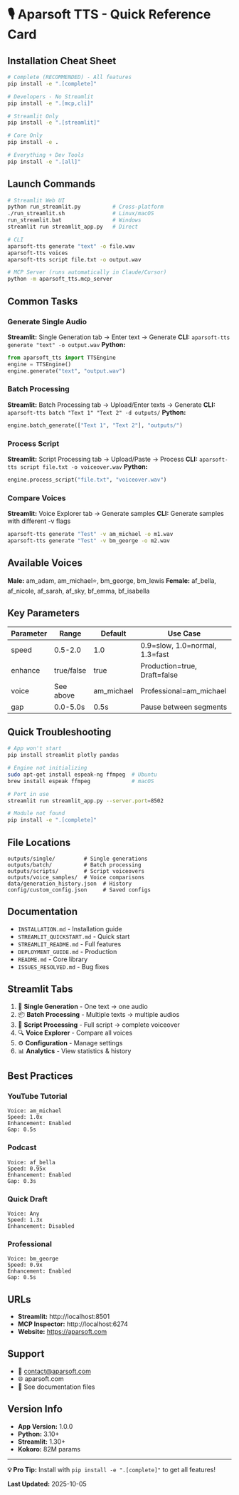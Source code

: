 # 🎙️ Aparsoft TTS - Quick Reference Card

## Installation Cheat Sheet

```bash
# Complete (RECOMMENDED) - All features
pip install -e ".[complete]"

# Developers - No Streamlit
pip install -e ".[mcp,cli]"

# Streamlit Only
pip install -e ".[streamlit]"

# Core Only
pip install -e .

# Everything + Dev Tools
pip install -e ".[all]"
```

## Launch Commands

```bash
# Streamlit Web UI
python run_streamlit.py          # Cross-platform
./run_streamlit.sh               # Linux/macOS
run_streamlit.bat                # Windows
streamlit run streamlit_app.py   # Direct

# CLI
aparsoft-tts generate "text" -o file.wav
aparsoft-tts voices
aparsoft-tts script file.txt -o output.wav

# MCP Server (runs automatically in Claude/Cursor)
python -m aparsoft_tts.mcp_server
```

## Common Tasks

### Generate Single Audio
**Streamlit:** Single Generation tab → Enter text → Generate
**CLI:** `aparsoft-tts generate "text" -o output.wav`
**Python:**
```python
from aparsoft_tts import TTSEngine
engine = TTSEngine()
engine.generate("text", "output.wav")
```

### Batch Processing
**Streamlit:** Batch Processing tab → Upload/Enter texts → Generate
**CLI:** `aparsoft-tts batch "Text 1" "Text 2" -d outputs/`
**Python:**
```python
engine.batch_generate(["Text 1", "Text 2"], "outputs/")
```

### Process Script
**Streamlit:** Script Processing tab → Upload/Paste → Process
**CLI:** `aparsoft-tts script file.txt -o voiceover.wav`
**Python:**
```python
engine.process_script("file.txt", "voiceover.wav")
```

### Compare Voices
**Streamlit:** Voice Explorer tab → Generate samples
**CLI:** Generate samples with different -v flags
```bash
aparsoft-tts generate "Test" -v am_michael -o m1.wav
aparsoft-tts generate "Test" -v bm_george -o m2.wav
```

## Available Voices

**Male:** am_adam, am_michael⭐, bm_george, bm_lewis
**Female:** af_bella, af_nicole, af_sarah, af_sky, bf_emma, bf_isabella

## Key Parameters

| Parameter | Range | Default | Use Case |
|-----------|-------|---------|----------|
| speed | 0.5-2.0 | 1.0 | 0.9=slow, 1.0=normal, 1.3=fast |
| enhance | true/false | true | Production=true, Draft=false |
| voice | See above | am_michael | Professional=am_michael |
| gap | 0.0-5.0s | 0.5s | Pause between segments |

## Quick Troubleshooting

```bash
# App won't start
pip install streamlit plotly pandas

# Engine not initializing
sudo apt-get install espeak-ng ffmpeg  # Ubuntu
brew install espeak ffmpeg             # macOS

# Port in use
streamlit run streamlit_app.py --server.port=8502

# Module not found
pip install -e ".[complete]"
```

## File Locations

```
outputs/single/         # Single generations
outputs/batch/          # Batch processing
outputs/scripts/        # Script voiceovers
outputs/voice_samples/  # Voice comparisons
data/generation_history.json  # History
config/custom_config.json     # Saved configs
```

## Documentation

- `INSTALLATION.md` - Installation guide
- `STREAMLIT_QUICKSTART.md` - Quick start
- `STREAMLIT_README.md` - Full features
- `DEPLOYMENT_GUIDE.md` - Production
- `README.md` - Core library
- `ISSUES_RESOLVED.md` - Bug fixes

## Streamlit Tabs

1. 🎯 **Single Generation** - One text → one audio
2. 📦 **Batch Processing** - Multiple texts → multiple audios
3. 📄 **Script Processing** - Full script → complete voiceover
4. 🔍 **Voice Explorer** - Compare all voices
5. ⚙️ **Configuration** - Manage settings
6. 📊 **Analytics** - View statistics & history

## Best Practices

### YouTube Tutorial
```
Voice: am_michael
Speed: 1.0x
Enhancement: Enabled
Gap: 0.5s
```

### Podcast
```
Voice: af_bella
Speed: 0.95x
Enhancement: Enabled
Gap: 0.3s
```

### Quick Draft
```
Voice: Any
Speed: 1.3x
Enhancement: Disabled
```

### Professional
```
Voice: bm_george
Speed: 0.9x
Enhancement: Enabled
Gap: 0.5s
```

## URLs

- **Streamlit:** http://localhost:8501
- **MCP Inspector:** http://localhost:6274
- **Website:** https://aparsoft.com

## Support

- 📧 contact@aparsoft.com
- 🌐 aparsoft.com
- 📖 See documentation files

## Version Info

- **App Version:** 1.0.0
- **Python:** 3.10+
- **Streamlit:** 1.30+
- **Kokoro:** 82M params

---

**💡 Pro Tip:** Install with `pip install -e ".[complete]"` to get all features!

**Last Updated:** 2025-10-05
